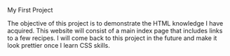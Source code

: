 My First Project

The objective of this project is to demonstrate the HTML knowledge I have acquired. This website will consist of a main index page that includes links to a few recipes. I will come back to this project in the future and make it look prettier once I learn CSS skills.